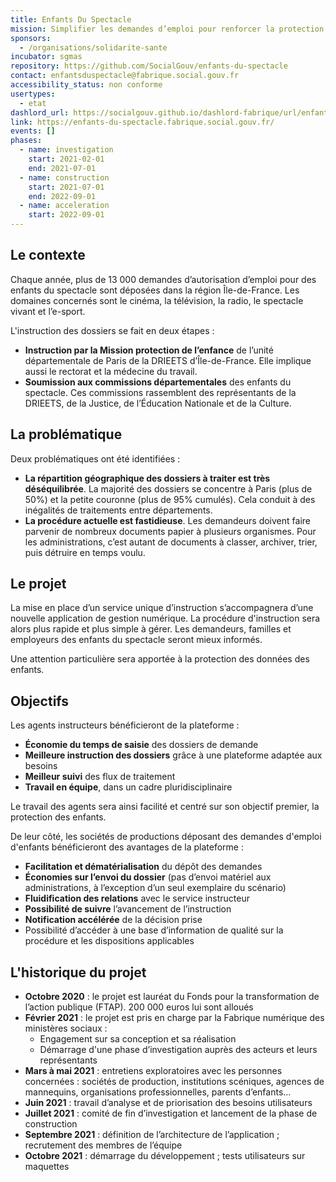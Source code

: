 ```yaml
---
title: Enfants Du Spectacle
mission: Simplifier les demandes d’emploi pour renforcer la protection des enfants
sponsors:
  - /organisations/solidarite-sante
incubator: sgmas
repository: https://github.com/SocialGouv/enfants-du-spectacle
contact: enfantsduspectacle@fabrique.social.gouv.fr
accessibility_status: non conforme
usertypes:
  - etat
dashlord_url: https://socialgouv.github.io/dashlord-fabrique/url/enfants-du-spectacle-fabrique-social-gouv-fr/
link: https://enfants-du-spectacle.fabrique.social.gouv.fr/
events: []
phases:
  - name: investigation
    start: 2021-02-01
    end: 2021-07-01
  - name: construction
    start: 2021-07-01
    end: 2022-09-01
  - name: acceleration
    start: 2022-09-01
---
```


## Le contexte

Chaque année, plus de 13 000 demandes d’autorisation d’emploi pour des enfants du spectacle sont déposées dans la région Île-de-France. Les domaines concernés sont le cinéma, la télévision, la radio, le spectacle vivant et l’e-sport.

L'instruction des dossiers se fait en deux étapes :

- **Instruction par la Mission protection de l’enfance** de l’unité départementale de Paris de la DRIEETS d’Île-de-France. Elle implique aussi le rectorat et la médecine du travail.
- **Soumission aux commissions départementales** des enfants du spectacle. Ces commissions rassemblent des représentants de la DRIEETS, de la Justice, de l’Éducation Nationale et de la Culture.

## La problématique

Deux problématiques ont été identifiées :

- **La répartition géographique des dossiers à traiter est très déséquilibrée**. La majorité des dossiers se concentre à Paris (plus de 50%) et la petite couronne (plus de 95% cumulés). Cela conduit à des inégalités de traitements entre départements.
- **La procédure actuelle est fastidieuse**. Les demandeurs doivent faire parvenir de nombreux documents papier à plusieurs organismes. Pour les administrations, c’est autant de documents à classer, archiver, trier, puis détruire en temps voulu.

## Le projet

La mise en place d’un service unique d’instruction s’accompagnera d’une nouvelle application de gestion numérique. La procédure d'instruction sera alors plus rapide et plus simple à gérer. Les demandeurs, familles et employeurs des enfants du spectacle seront mieux informés.

Une attention particulière sera apportée à la protection des données des enfants.

## Objectifs

Les agents instructeurs bénéficieront de la plateforme :

-	**Économie du temps de saisie** des dossiers de demande
-	**Meilleure instruction des dossiers** grâce à une plateforme adaptée aux besoins
-	**Meilleur suivi** des flux de traitement
-	**Travail en équipe**, dans un cadre pluridisciplinaire

Le travail des agents sera ainsi facilité et centré sur son objectif premier, la protection des enfants.

De leur côté, les sociétés de productions déposant des demandes d'emploi d'enfants bénéficieront des avantages de la plateforme :

-	**Facilitation et dématérialisation** du dépôt des demandes
-	**Économies sur l’envoi du dossier** (pas d’envoi matériel aux administrations, à l’exception d’un seul exemplaire du scénario)
-	**Fluidification des relations** avec le service instructeur
-	**Possibilité de suivre** l’avancement de l’instruction
-	**Notification accélérée** de la décision prise
-	Possibilité d’accéder à une base d’information de qualité sur la procédure et les dispositions applicables

## L'historique du projet

- **Octobre 2020** : le projet est lauréat du Fonds pour la  transformation de l’action publique (FTAP). 200 000 euros lui sont  alloués
- **Février 2021** : le projet est pris en charge par la Fabrique numérique des ministères sociaux :
   - Engagement sur sa conception et sa réalisation
   - Démarrage d'une phase d’investigation auprès des acteurs et leurs représentants
- **Mars à mai 2021** : entretiens exploratoires avec les personnes concernées : sociétés de production, institutions scéniques, agences de  mannequins, organisations professionnelles, parents d’enfants…
- **Juin 2021** : travail d’analyse et de priorisation des besoins utilisateurs
- **Juillet 2021** : comité de fin d’investigation et lancement de la phase de construction
- **Septembre 2021** : définition de l’architecture de l’application ; recrutement des membres de l’équipe
- **Octobre 2021** : démarrage du développement ; tests utilisateurs sur maquettes
